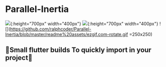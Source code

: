 # Parallel-Inertia
![](https://github.com/ralphcoder/Parallel-Inertia/blob/master/readme%20assets/one.gif){:height="700px" width="400px"} ![](https://github.com/ralphcoder/Parallel-Inertia/blob/master/readme%20assets/flutter%20logo.png){:height="700px" width="400px"}  ![](https://github.com/ralphcoder/Parallel-Inertia/blob/master/readme%20assets/ezgif.com-rotate.gif =250x250)

## 🖖Small flutter builds To quickly import in your project🖖
